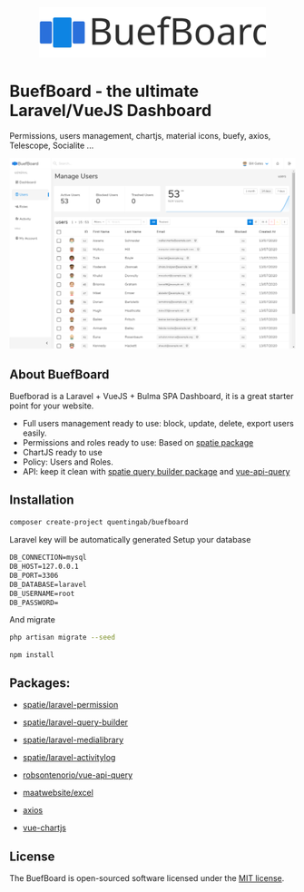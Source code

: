 <p align="center" >
    <img width="400" src="/public/images/logo_buefboard.svg">
</p>

# BuefBoard - the ultimate Laravel/VueJS Dashboard
Permissions, users management, chartjs, material icons, buefy, axios, Telescope, Socialite ...

<p align="center">
    <img src="/public/images/buefboard/buefboard_users.png" >
</p>

## About BuefBoard

Buefborad is a Laravel + VueJS + Bulma SPA Dashboard, it is a great starter point for your website.

- Full users management ready to use: block, update, delete, export users easily.
- Permissions and roles ready to use: Based on [spatie package](https://github.com/spatie/laravel-permission)
- ChartJS ready to use
- Policy: Users and Roles.
- API: keep it clean with [spatie query builder package](https://github.com/spatie/laravel-query-builder) and [vue-api-query](https://github.com/robsontenorio/vue-api-query)

## Installation
```bash
composer create-project quentingab/buefboard
```

Laravel key will be automatically generated
Setup your database

```
DB_CONNECTION=mysql
DB_HOST=127.0.0.1
DB_PORT=3306
DB_DATABASE=laravel
DB_USERNAME=root
DB_PASSWORD=
```
And migrate
```bash
php artisan migrate --seed
```

```bash
npm install
```


## Packages:
- [spatie/laravel-permission](https://github.com/spatie/laravel-permission)
- [spatie/laravel-query-builder](https://github.com/spatie/laravel-query-builder)
- [spatie/laravel-medialibrary](https://github.com/spatie/laravel-medialibrary)
- [spatie/laravel-activitylog](https://github.com/spatie/laravel-activitylog)
- [robsontenorio/vue-api-query](https://github.com/robsontenorio/vue-api-query)
- [maatwebsite/excel](https://github.com/Maatwebsite/Laravel-Excel)

- [axios](https://github.com/axios/axios)
- [vue-chartjs](https://github.com/apertureless/vue-chartjs)


## License
The BuefBoard is open-sourced software licensed under the [MIT license](https://opensource.org/licenses/MIT).
